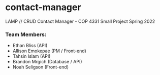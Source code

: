 # contact-manager

LAMP // CRUD Contact Manager - COP 4331 Small Project Spring 2022

### Team Members:

-   Ethan Bliss (API)
-   Allison Emokepae (PM / Front-end)
-   Tahsin Islam (API)
-   Brandon Mrgich (Database / API)
-   Noah Seligson (Front-end)
